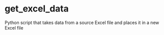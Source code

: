 # get_excel_data
Python script that takes data from a source Excel file and places it in a new Excel file
